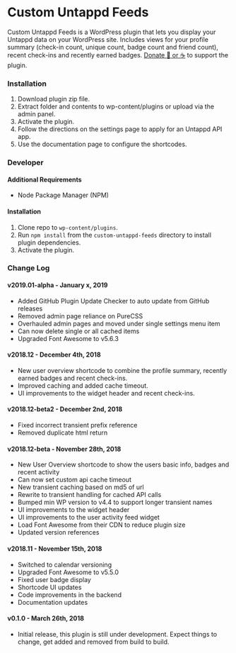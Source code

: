 # Custom Untappd Feeds
Custom Untappd Feeds is a WordPress plugin that lets you display your Untappd data on your WordPress site. Includes views for your profile summary (check-in count, unique count, badge count and friend count), recent check-ins and recently earned badges. [Donate :beers: or :coffee:](https://ko-fi.com/alexjustesen) to support the plugin.

### Installation

1. Download plugin zip file.
2. Extract folder and contents to wp-content/plugins or upload via the admin panel.
3. Activate the plugin.
4. Follow the directions on the settings page to apply for an Untappd API app.
5. Use the documentation page to configure the shortcodes.

### Developer

#### Additional Requirements
* Node Package Manager (NPM)

#### Installation
1. Clone repo to `wp-content/plugins`.
2. Run `npm install` from the `custom-untappd-feeds` directory to install plugin dependencies.
3. Activate the plugin.

### Change Log

#### v2019.01-alpha - January x, 2019
* Added GitHub Plugin Update Checker to auto update from GitHub releases
* Removed admin page reliance on PureCSS
* Overhauled admin pages and moved under single settings menu item
* Can now delete single or all cached items
* Upgraded Font Awesome to v5.6.3

#### v2018.12 - December 4th, 2018
* New user overview shortcode to combine the profile summary, recently earned badges and recent check-ins.
* Improved caching and added cache timeout.
* UI improvements to the widget header and recent check-ins.

#### v2018.12-beta2 - December 2nd, 2018
* Fixed incorrect transient prefix reference
* Removed duplicate html return

#### v2018.12-beta - November 28th, 2018
* New User Overview shortcode to show the users basic info, badges and recent activity
* Can now set custom api cache timeout
* New transient caching based on md5 of url
* Rewrite to transient handling for cached API calls
* Bumped min WP version to v4.4 to support longer transient names
* UI improvements to the widget header
* UI improvements to the user activity feed widget
* Load Font Awesome from their CDN to reduce plugin size
* Updated version references

#### v2018.11 - November 15th, 2018
* Switched to calendar versioning
* Upgraded Font Awesome to v5.5.0
* Fixed user badge display
* Shortcode UI updates
* Code improvements in the backend
* Documentation updates

#### v0.1.0 - March 26th, 2018
* Initial release, this plugin is still under development. Expect things to change, get added and removed from build to build.
